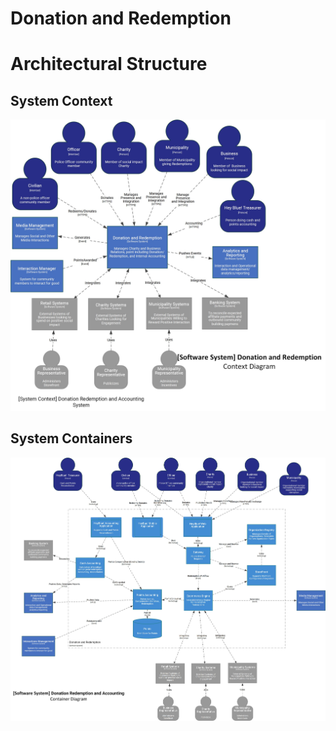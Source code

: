 # Donation and Redemption

# Architectural Structure

## System Context

![Donation and Redemption System Context](./Donation%20and%20Redemption%20Context.jpg)

## System Containers

![Donation and Redemption System Context](./Donation%20and%20Redemption%20Containers.jpg)
